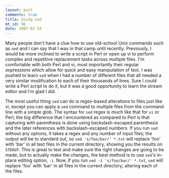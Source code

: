 ```yaml
--- 
layout: post
comments: true
title: Using sed
mt_id: 96
date: 2007-02-24
---
```

Many people don't have a clue how to use old-school Unix commands such as `sed` and I can say that I was in that camp until recently.  Previously, I would be more inclined to write a script in Perl or open up vi to perform complex and repetitive replacement tasks across multiple files.  I'm comfortable with both Perl and vi, most importantly their regular expressions which allow for quick and easy manipulation of text.  I was pushed to learn `sed` when I had a number of different files that all needed a very similar modification to each of their thousands of lines.  Sure I could write a Perl script to do it, but it was a good opportunity to learn the stream editor and I'm glad I did.

The most useful thing `sed` can do is regex-based alterations to files just like vi, except you can apply a `sed` command to multiple files from the command line with a simple glob.  The syntax for `sed` regex is much like that for `vi` or Perl; the big difference that I encountered as compared to Perl is that capturing with parenthesis is done using backslash-escaped parenthesis and the later references with backslash-escaped numbers.  If you run `sed` without any options, it takes a regex and any number of input files; the output will be to standard out, so `sed 's/foo/bar/' *.txt` will replace 'foo' with 'bar' in all text files in the current directory, showing you the results on `STDOUT`. This is great to test and make sure the right changes are going to be made, but to actually make the changes, the best method is to use `sed`'s in-place editing option, `-i`.  Now, if you run `sed -i 's/foo/bar/' *.txt`, `sed` will replace 'foo' with 'bar' in all files in the current directory, altering each of the files.
